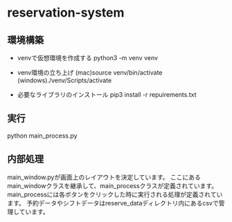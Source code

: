 # reservation-system

## 環境構築
* venvで仮想環境を作成する
python3 -m venv venv

* venv環境の立ち上げ
(mac)source venv/bin/activate
(windows)./venv/Scripts/activate

* 必要なライブラリのインストール
pip3 install -r repuirements.txt

## 実行
python main_process.py

## 内部処理
main_window.pyが画面上のレイアウトを決定しています。
ここにあるmain_windowクラスを継承して、main_processクラスが定義されています。
main_processには各ボタンをクリックした時に実行される処理が定義されています。
予約データやシフトデータはreserve_dataディレクトリ内にあるcsvで管理しています。